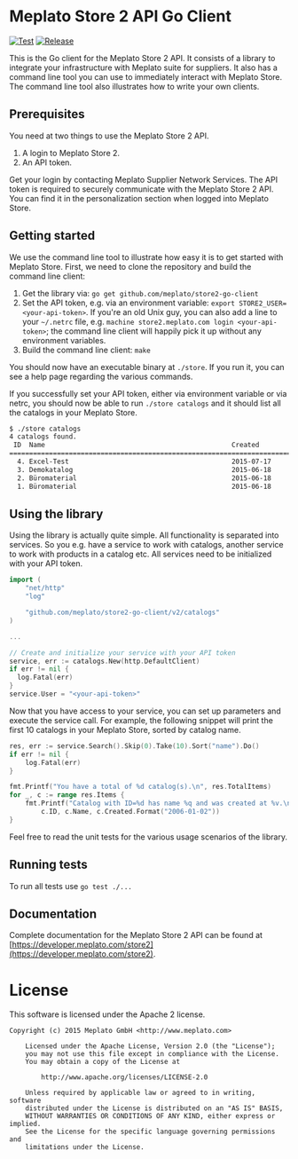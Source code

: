 # Meplato Store 2 API Go Client

[![Test](https://github.com/meplato/store2-go-client/workflows/Test/badge.svg)](https://github.com/meplato/store2-go-client/actions)
[![Release](https://github.com/meplato/store2-go-client/workflows/Release/badge.svg)](https://github.com/meplato/store2-go-client/actions)

This is the Go client for the Meplato Store 2 API. It consists of a library
to integrate your infrastructure with Meplato suite for suppliers. It also
has a command line tool you can use to immediately interact with Meplato Store.
The command line tool also illustrates how to write your own clients.

## Prerequisites

You need at two things to use the Meplato Store 2 API.

1. A login to Meplato Store 2.
2. An API token.

Get your login by contacting Meplato Supplier Network Services. The API token
is required to securely communicate with the Meplato Store 2 API. You can
find it in the personalization section when logged into Meplato Store.

## Getting started

We use the command line tool to illustrate how easy it is to get started
with Meplato Store. First, we need to clone the repository and build the
command line client:

1. Get the library via: `go get github.com/meplato/store2-go-client`
2. Set the API token, e.g. via an environment variable:
   `export STORE2_USER=<your-api-token>`.
   If you're an old Unix guy, you can also add a line to your `~/.netrc`
   file, e.g. `machine store2.meplato.com login <your-api-token>`; the
   command line client will happily pick it up without any environment
   variables.
3. Build the command line client: `make`

You should now have an executable binary at `./store`. If you run it, you
can see a help page regarding the various commands.

If you successfully set your API token, either via environment variable or
via netrc, you should now be able to run `./store catalogs` and it should
list all the catalogs in your Meplato Store.

```bash
$ ./store catalogs
4 catalogs found.
 ID  Name                                               Created
==============================================================================
  4. Excel-Test                                         2015-07-17
  3. Demokatalog                                        2015-06-18
  2. Büromaterial                                       2015-06-18
  1. Büromaterial                                       2015-06-18
```

## Using the library

Using the library is actually quite simple. All functionality is separated
into services. So you e.g. have a service to work with catalogs, another
service to work with products in a catalog etc. All services need to be
initialized with your API token.

```go
import (
	"net/http"
	"log"

	"github.com/meplato/store2-go-client/v2/catalogs"
)

...

// Create and initialize your service with your API token
service, err := catalogs.New(http.DefaultClient)
if err != nil {
  log.Fatal(err)
}
service.User = "<your-api-token>"
```

Now that you have access to your service, you can set up parameters and
execute the service call. For example, the following snippet will print
the first 10 catalogs in your Meplato Store, sorted by catalog name.

```go
res, err := service.Search().Skip(0).Take(10).Sort("name").Do()
if err != nil {
	log.Fatal(err)
}

fmt.Printf("You have a total of %d catalog(s).\n", res.TotalItems)
for _, c := range res.Items {
	fmt.Printf("Catalog with ID=%d has name %q and was created at %v.\n",
		c.ID, c.Name, c.Created.Format("2006-01-02"))
}
```

Feel free to read the unit tests for the various usage scenarios of the
library.

## Running tests

To run all tests use `go test ./...`

## Documentation

Complete documentation for the Meplato Store 2 API can be found at
[https://developer.meplato.com/store2](https://developer.meplato.com/store2).

# License

This software is licensed under the Apache 2 license.

    Copyright (c) 2015 Meplato GmbH <http://www.meplato.com>

		Licensed under the Apache License, Version 2.0 (the "License");
		you may not use this file except in compliance with the License.
		You may obtain a copy of the License at

		    http://www.apache.org/licenses/LICENSE-2.0

		Unless required by applicable law or agreed to in writing, software
		distributed under the License is distributed on an "AS IS" BASIS,
		WITHOUT WARRANTIES OR CONDITIONS OF ANY KIND, either express or implied.
		See the License for the specific language governing permissions and
		limitations under the License.
